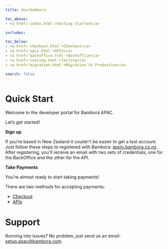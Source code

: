 ```yaml
---
title: dev/bambora

toc_above:
- <a href='index.html'>Getting Started</a>

includes:

toc_below:
- <a href='checkout.html'>Checkout</a>
- <a href='apis.html'>APIs</a>
- <a href='backoffice.html'>Backoffice</a>
- <a href='testing.html'>Testing</a>
- <a href='migration.html'>Migration to Production</a>

search: false
---
```

<script src='js/vendor/clipboard.min.js'></script>
<script src='js/copy.js'></script>

# Quick Start

Welcome to the developer portal for Bambora APAC.

Let’s get started!

**Sign up**

If you’re based in New Zealand it couldn't be easier to get a test account. Just follow these steps to registered with Bambora:  [apply.bambora.co.nz](https://apply.bambora.co.nz). After registering, you'll receive an email with two sets of credentials, one for the BackOffice and the other for the API.

**Take Payments**

You're almost ready to start taking payments!

There are two methods for accepting payments:

* [Checkout](checkout.html)
* [APIs](apis.html)

# Support
Running into issues? No problem, just send us an email: [setup.apac@bambora.com](mailto:setup.apac@bambora.com).
